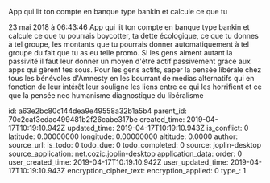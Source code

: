 App qui lit ton compte en banque type bankin et calcule ce que tu

23 mai 2018 à 06:43:46
App qui lit ton compte en banque type bankin et calcule ce que tu
pourrais boycotter, ta dette écologique, ce que tu donnes à tel groupe,
les montants que tu pourrais donner automatiquement à tel groupe du fait
que tu as eu telle promo. Si les gens aiment autant la passivité il faut
leur donner un moyen d\'être actif passivement grâce aux apps qui gèrent
tes sous. Pour les gens actifs, saper la pensée libérale chez tous les
bénévoles d\'Amnesty en les bourrant de medias alternatifs qui en
fonction de leur intérêt leur souligne les liens entre ce qui les
horrifient et ce que la pensée neo humanisme diagnostique du libéralisme


id: a63e2bc80c144dea9e49558a32b1a5b4
parent_id: 70c2caf3edac499481b2f26cabe317be
created_time: 2019-04-17T10:19:10.942Z
updated_time: 2019-04-17T10:19:10.943Z
is_conflict: 0
latitude: 0.00000000
longitude: 0.00000000
altitude: 0.0000
author: 
source_url: 
is_todo: 0
todo_due: 0
todo_completed: 0
source: joplin-desktop
source_application: net.cozic.joplin-desktop
application_data: 
order: 0
user_created_time: 2019-04-17T10:19:10.942Z
user_updated_time: 2019-04-17T10:19:10.943Z
encryption_cipher_text: 
encryption_applied: 0
type_: 1